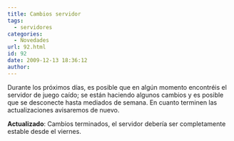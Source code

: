 ```yaml
---
title: Cambios servidor
tags:
  - servidores
categories:
  - Novedades
url: 92.html
id: 92
date: 2009-12-13 18:36:12
author:
---
```


Durante los próximos días, es posible que en algún momento encontréis el servidor de juego caído; se están haciendo algunos cambios y es posible que se desconecte hasta mediados de semana. En cuanto terminen las actualizaciones avisaremos de nuevo.

**Actualizado**: Cambios terminados, el servidor debería ser completamente estable desde el viernes.